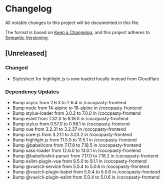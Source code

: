 # Changelog
All notable changes to this project will be documented in this file.

The format is based on [Keep a Changelog](https://keepachangelog.com/en/1.0.0/),
and this project adheres to [Semantic Versioning](https://semver.org/spec/v2.0.0.html).

## [Unreleased]

### Changed
- Stylesheet for highlight.js is now loaded locally instead from Cloudflare

### Dependency Updates
- Bump async from 2.6.3 to 2.6.4 in /cocopasty-frontend
- Bump node from 14-alpine to 18-alpine in /cocopasty-frontend
- Bump stylus-loader from 3.0.2 to 7.0.0 in /cocopasty-frontend
- Bump eslint from 7.32.0 to 8.18.0 in /cocopasty-frontend
- Bump stylus from 0.57.0 to 0.58.1 in /cocopasty-frontend
- Bump vue from 3.2.31 to 3.2.37 in /cocopasty-frontend
- Bump core-js from 3.21.1 to 3.23.2 in /cocopasty-frontend
- Bump highlight.js from 11.5.0 to 11.5.1 in /cocopasty-frontend
- Bump @babel/core from 7.17.8 to 7.18.5 in /cocopasty-frontend
- Bump sass-loader from 12.6.0 to 13.0.1 in /cocopasty-frontend
- Bump @babel/eslint-parser from 7.17.0 to 7.18.2 in /cocopasty-frontend
- Bump eslint-plugin-vue from 8.5.0 to 9.1.1 in /cocopasty-frontend
- Bump @vue/cli-service from 5.0.4 to 5.0.6 in /cocopasty-frontend
- Bump @vue/cli-plugin-babel from 5.0.4 to 5.0.6 in /cocopasty-frontend
- Bump @vue/cli-plugin-eslint from 5.0.4 to 5.0.6 in /cocopasty-frontend
